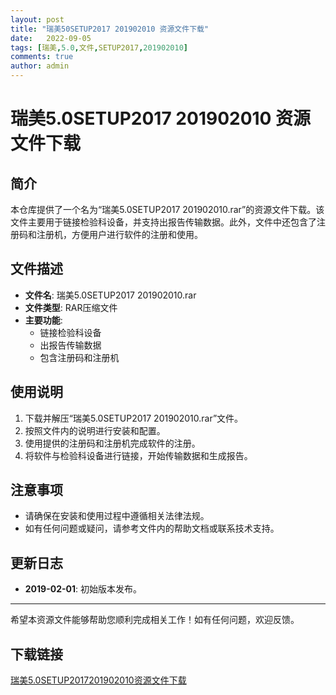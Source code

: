 ```yaml
---
layout: post
title: "瑞美50SETUP2017 201902010 资源文件下载"
date:   2022-09-05
tags: [瑞美,5.0,文件,SETUP2017,201902010]
comments: true
author: admin
---
```

# 瑞美5.0SETUP2017 201902010 资源文件下载

## 简介

本仓库提供了一个名为“瑞美5.0SETUP2017 201902010.rar”的资源文件下载。该文件主要用于链接检验科设备，并支持出报告传输数据。此外，文件中还包含了注册码和注册机，方便用户进行软件的注册和使用。

## 文件描述

- **文件名**: 瑞美5.0SETUP2017 201902010.rar
- **文件类型**: RAR压缩文件
- **主要功能**: 
  - 链接检验科设备
  - 出报告传输数据
  - 包含注册码和注册机

## 使用说明

1. 下载并解压“瑞美5.0SETUP2017 201902010.rar”文件。
2. 按照文件内的说明进行安装和配置。
3. 使用提供的注册码和注册机完成软件的注册。
4. 将软件与检验科设备进行链接，开始传输数据和生成报告。

## 注意事项

- 请确保在安装和使用过程中遵循相关法律法规。
- 如有任何问题或疑问，请参考文件内的帮助文档或联系技术支持。

## 更新日志

- **2019-02-01**: 初始版本发布。

---

希望本资源文件能够帮助您顺利完成相关工作！如有任何问题，欢迎反馈。

## 下载链接

[瑞美5.0SETUP2017201902010资源文件下载](https://pan.quark.cn/s/545b0276b7fa)